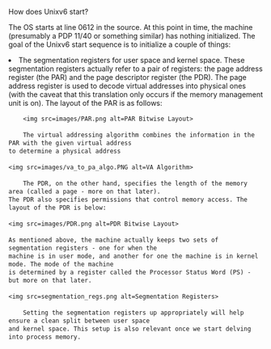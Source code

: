 How does Unixv6 start?

The OS starts at line 0612 in the source. At this point in time, the machine (presumably a PDP 11/40 or something similar) has nothing initialized. The goal of the Unixv6 start
sequence is to initialize a couple of things:

  <li> The segmentation registers for user space and kernel space. These segmentation registers actually refer 
        to a pair of registers: the page address register (the PAR) and the page descriptor register (the PDR). 
	The page address register is used to decode virtual addresses into physical ones (with the caveat that 
	this translation only occurs if the memory management unit is on). The layout of the PAR is as follows: </li>
        
        <img src=images/PAR.png alt=PAR Bitwise Layout>

        The virtual addressing algorithm combines the information in the PAR with the given virtual address
	to determine a physical address

	<img src=images/va_to_pa_algo.PNG alt=VA Algorithm>

        The PDR, on the other hand, specifies the length of the memory area (called a page - more on that later). 
	The PDR also specifies permissions that control memory access. The layout of the PDR is below:

	<img src=images/PDR.png alt=PDR Bitwise Layout>

	As mentioned above, the machine actually keeps two sets of segmentation registers - one for when the
	machine is in user mode, and another for one the machine is in kernel mode. The mode of the machine
	is determined by a register called the Processor Status Word (PS) - but more on that later.

	<img src=segmentation_regs.png alt=Segmentation Registers>

        Setting the segmentation registers up appropriately will help ensure a clean split between user space
	and kernel space. This setup is also relevant once we start delving into process memory.
